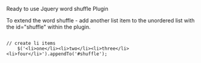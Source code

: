 
Ready to use Jquery word shuffle Plugin 


To extend the word shuffle - add another list item to the unordered list with the id="shuffle"
within the plugin.

```

// create li items
	$('<li>one</li><li>two</li><li>three</li><li>four</li>').appendTo('#shuffle');

```



